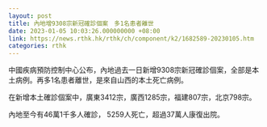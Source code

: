 ```yaml
---
layout: post
title: 內地增9308宗新冠確診個案　多1名患者離世
date: 2023-01-05 10:03:26.000000000 +08:00
link: https://news.rthk.hk/rthk/ch/component/k2/1682589-20230105.htm
categories: rthk
---
```


中國疾病預防控制中心公布，內地過去一日新增9308宗新冠確診個案，全部是本土病例。再多1名患者離世，是來自山西的本土死亡病例。

在新增本土確診個案中，廣東3412宗，廣西1285宗，福建807宗，北京798宗。

內地至今有46萬1千多人確診， 5259人死亡，超過37萬人康復出院。
